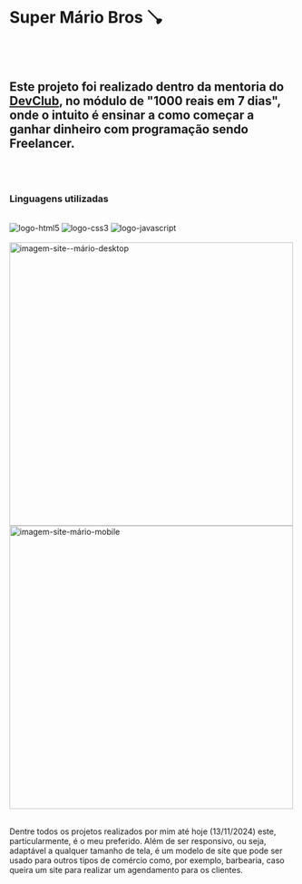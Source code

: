 <h1>Super Mário Bros 🪠</h1>
<br>
<br>
<h2>Este projeto foi realizado dentro da mentoria do <a href="https://rodolfomori.com.br/DevClub">DevClub</a>, no módulo de "1000 reais em 7 dias", onde o intuito é ensinar a como começar a ganhar dinheiro com programação sendo Freelancer. </h2>
<br>
<br>
<h3>Linguagens utilizadas</h3>
<br>
<img src="https://img.shields.io/badge/HTML5-E34F26?style=for-the-badge&logo=html5&logoColor=white" alt="logo-html5" />
<img src="https://img.shields.io/badge/CSS3-1572B6?style=for-the-badge&logo=css3&logoColor=white" alt="logo-css3" />
<img src="https://img.shields.io/badge/JavaScript-F7DF1E?style=for-the-badge&logo=javascript&logoColor=black" alt="logo-javascript" />
<br>
<br>
<img src="https://github.com/NicollasAlmeida14/super-mario-bros/blob/main/img/Super%20M%C3%A1rio%20desktop.png?raw=true" width="500px" alt="imagem-site--mário-desktop" />
<img src="https://github.com/NicollasAlmeida14/super-mario-bros/blob/main/img/Super%20M%C3%A1rio%20mobile.png?raw=true" height="500px" alt="imagem-site-mário-mobile" />
<br>
<br>
<p> Dentre todos os projetos realizados por mim até hoje (13/11/2024) este, particularmente, é o meu preferido. Além de ser responsivo, ou seja, adaptável a qualquer tamanho de tela, é um modelo de site que pode ser usado para outros tipos de comércio como, por exemplo, barbearia, caso queira um site para realizar um agendamento para os clientes.</p>
